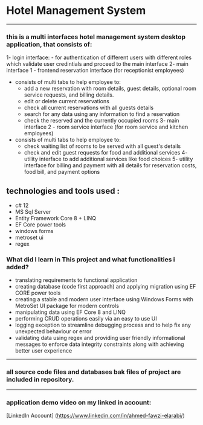 # Hotel Management System
***
### this is a multi interfaces hotel management system desktop application, that consists of:
1- login interface:
     - for authentication of different users with different roles which validate user credintials and proceed to the main interface
2- main interface 1 - frontend reservation interface (for receptionist employees)
  - consists of multi tabs to help employee to:
     - add a new reservation with room details, guest details, optional room service requests, and billing details.
     - edit or delete current reservations 
     - check all current reservations with all guests details 
     - search for any data using any information to find a reservation
     - check the reserved and the currently occupied rooms
3- main interface 2 - room service interface  (for room service and kitchen employees)
  - consists of multi tabs to help employee to:
      - check waiting list of rooms to be served with all guest's details
      - check and edit guest requests for food and additional services
4- utility interface to add additional services like food choices
5- utility interface for billing and payment with all details for reservation costs, food bill, and payment options

## technologies and tools used :
- c# 12
- MS Sql Server
- Entity Framework Core 8 + LINQ
- EF Core power tools
- windows forms
- metroset ui
- regex

### What did I learn in This project and what functionalities i added?
* translating requirements to functional application
* creating database (code first approach) and applying migration using EF CORE power tools
* creating a stable and modern user interface using Windows Forms with MetroSet UI package for modern controls 
* manipulating data using EF Core 8 and LINQ
* performing CRUD operations easily via an easy to use UI
* logging exception to streamline debugging process and to help fix any unexpected behaviour or error
* validating data using regex and providing user friendly informational messages to enforce data integrity constraints along with achieving better user experience

***
### all source code files and databases bak files of project are included in repository.
***
### application demo video on my linked in account:
[LinkedIn Account] (https://www.linkedin.com/in/ahmed-fawzi-elarabi/)
 
